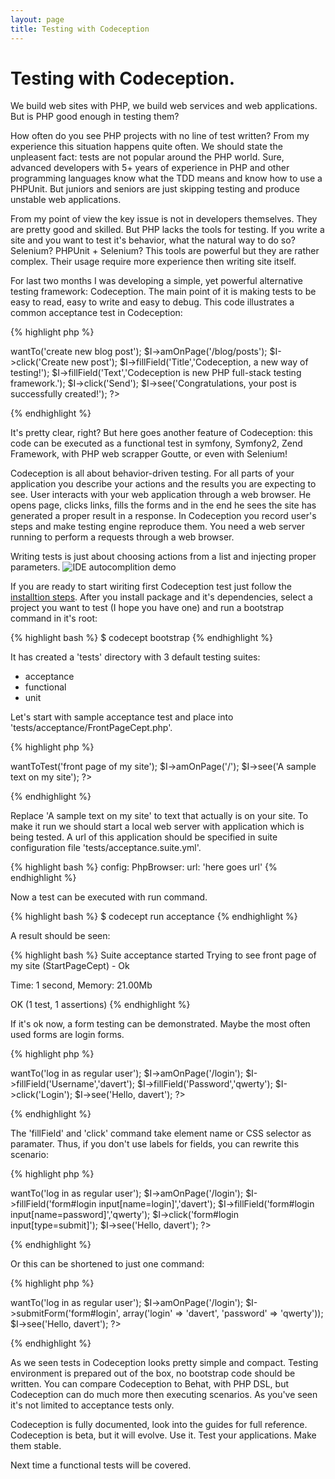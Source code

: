 ```yaml
---
layout: page
title: Testing with Codeception
---
```


# Testing with Codeception.

We build web sites with PHP, we build web services and web applications. But is PHP good enough in testing them?

How often do you see PHP projects with no line of test written? From my experience this situation happens quite often. We should state the unpleasent fact: tests are not popular around the PHP world. Sure, advanced developers with 5+ years of experience in PHP and other programming languages know what the TDD means and know how to use a PHPUnit. But juniors and seniors are just skipping testing and produce unstable web applications.

From my point of view the key issue is not in developers themselves. They are pretty good and skilled. But PHP lacks the tools for testing. If you write a site and you want to test it's behavior, what the natural way to do so? Selenium? PHPUnit + Selenium? This tools are powerful but they are rather complex. Their usage require more experience then writing site itself.

For last two months I was developing a simple, yet powerful alternative testing framework: Codeception. The main point of it is making tests to be easy to read, easy to write and easy to debug. This code illustrates a common acceptance test in Codeception:

{% highlight php %}
<?php
$I = new WebGuy($scenario);
$I->wantTo('create new blog post');
$I->amOnPage('/blog/posts');
$I->click('Create new post');
$I->fillField('Title','Codeception, a new way of testing!');
$I->fillField('Text','Codeception is new PHP full-stack testing framework.');
$I->click('Send');
$I->see('Congratulations, your post is successfully created!');
?>
{% endhighlight %}

It's pretty clear, right? But here goes another feature of Codeception: this code can be executed as a functional test in symfony, Symfony2, Zend Framework, with PHP web scrapper Goutte, or even with Selenium!

Codeception is all about behavior-driven testing. For all parts of your application you describe your actions and the results you are expecting to see. User interacts with your web application through a web browser. He opens page, clicks links, fills the forms and in the end he sees the site has generated a proper result in a response. In Codeception you record user's steps and make testing engine reproduce them. You need a web server running to perform a requests through a web browser.

Writing tests is just about choosing actions from a list and injecting proper parameters.
![IDE autocomplition demo](http://dl.dropbox.com/u/930833/codecept.png)

If you are ready to start wiriting first Codeception test just follow the [installtion steps](http://codeception.com/install).
After you install package and it's dependencies, select a project you want to test (I hope you have one) and run a bootstrap command in it's root:

{% highlight bash %}
$ codecept bootstrap
{% endhighlight %}

 It has created a 'tests' directory with 3 default testing suites:

* acceptance
* functional
* unit

Let's start with sample acceptance test and place into 'tests/acceptance/FrontPageCept.php'.

{% highlight php %}
<?php
$I = new WebGuy($scenario);
$I->wantToTest('front page of my site');
$I->amOnPage('/');
$I->see('A sample text on my site');
?>
{% endhighlight %}

Replace 'A sample text on my site' to text that actually is on your site.
To make it run we should start a local web server with application which is being tested. 
A url of this application should be specified in suite configuration file 'tests/acceptance.suite.yml'.

{% highlight bash %}
    config:
        PhpBrowser:
            url: 'here goes url'
{% endhighlight %}

Now a test can be executed with run command.

{% highlight bash %}
$ codecept run acceptance
{% endhighlight %}

A result should be seen:

{% highlight bash %}
<source>Suite acceptance started
Trying to see front page of my site (StartPageCept) - Ok

Time: 1 second, Memory: 21.00Mb

OK (1 test, 1 assertions)
{% endhighlight %}

If it's ok now, a form testing can be demonstrated. Maybe the most often used forms are login forms.

{% highlight php %}
<?php
$I = new WebGuy($scenario);
$I->wantTo('log in as regular user');
$I->amOnPage('/login');
$I->fillField('Username','davert');
$I->fillField('Password','qwerty');
$I->click('Login');
$I->see('Hello, davert');
?>
{% endhighlight %}

The 'fillField' and 'click' command take element name or CSS selector as paramater. Thus, if you don't use labels for fields, you can rewrite this scenario:

{% highlight php %}
<?php
$I = new WebGuy($scenario);
$I->wantTo('log in as regular user');
$I->amOnPage('/login');
$I->fillField('form#login input[name=login]','davert');
$I->fillField('form#login input[name=password]','qwerty');
$I->click('form#login input[type=submit]');
$I->see('Hello, davert');
?>
{% endhighlight %}

Or this can be shortened to just one command:

{% highlight php %}
<?php
$I = new WebGuy($scenario);
$I->wantTo('log in as regular user');
$I->amOnPage('/login');
$I->submitForm('form#login', array('login' => 'davert', 'password' => 'qwerty'));
$I->see('Hello, davert');
?>
{% endhighlight %}

As we seen tests in Codeception looks pretty simple and compact. Testing environment is prepared out of the box, no bootstrap code should be written. 
You can compare Codeception to Behat, with PHP DSL, but Codeception can do much more then executing scenarios. As you've seen it's not limited to acceptance tests only.

Codeception is fully documented, look into the guides for full reference.
Codeception is beta, but it will evolve. Use it. Test your applications. Make them stable.

Next time a functional tests will be covered.

